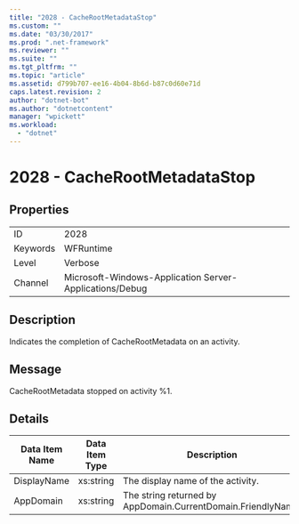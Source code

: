 ```yaml
---
title: "2028 - CacheRootMetadataStop"
ms.custom: ""
ms.date: "03/30/2017"
ms.prod: ".net-framework"
ms.reviewer: ""
ms.suite: ""
ms.tgt_pltfrm: ""
ms.topic: "article"
ms.assetid: d799b707-ee16-4b04-8b6d-b87c0d60e71d
caps.latest.revision: 2
author: "dotnet-bot"
ms.author: "dotnetcontent"
manager: "wpickett"
ms.workload: 
  - "dotnet"
---
```

# 2028 - CacheRootMetadataStop
## Properties  

|||  
|-|-|  
|ID|2028|  
|Keywords|WFRuntime|  
|Level|Verbose|  
|Channel|Microsoft-Windows-Application Server-Applications/Debug|  

## Description  
 Indicates the completion of CacheRootMetadata on an activity.  

## Message  
 CacheRootMetadata stopped on activity %1.  

## Details  


| Data Item Name | Data Item Type |                         Description                          |
|----------------|----------------|--------------------------------------------------------------|
|  DisplayName   |   xs:string    |              The display name of the activity.               |
|   AppDomain    |   xs:string    | The string returned by AppDomain.CurrentDomain.FriendlyName. |

